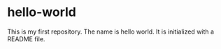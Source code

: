 # hello-world
This is my first repository. The name is hello world. It is initialized with a README file.
